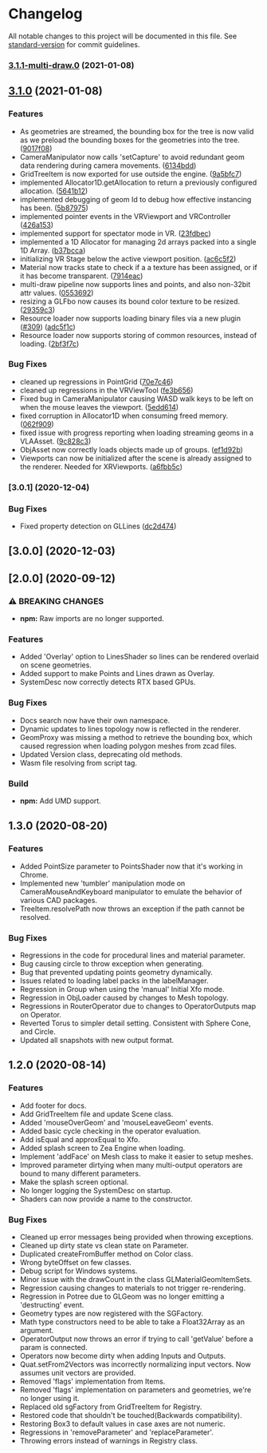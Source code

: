 # Changelog

All notable changes to this project will be documented in this file. See [standard-version](https://github.com/conventional-changelog/standard-version) for commit guidelines.

### [3.1.1-multi-draw.0](https://github.com/ZeaInc/zea-engine/compare/v3.1.0...v3.1.1-multi-draw.0) (2021-01-08)

## [3.1.0](https://github.com/ZeaInc/zea-engine/compare/v3.0.1...v3.1.0) (2021-01-08)


### Features

* As geometries are streamed, the bounding box for the tree is now valid as we preload the bounding boxes for the geometries into the tree. ([9017f08](https://github.com/ZeaInc/zea-engine/commit/9017f08141eed2c84c23e87d60fbbf93ac584f43))
* CameraManipulator now calls 'setCapture' to avoid redundant geom data rendering during camera movements. ([6134bdd](https://github.com/ZeaInc/zea-engine/commit/6134bddd8c51f28eb149b7fb67101cda6f49e6e5))
* GridTreeItem is now exported for use outside the engine. ([9a5bfc7](https://github.com/ZeaInc/zea-engine/commit/9a5bfc72e0f25e822fbe21a0b120fe07bfdec41f))
* implemented Allocator1D.getAllocation to return a previously configured allocation. ([5641b12](https://github.com/ZeaInc/zea-engine/commit/5641b1247974d61b35970331bc46f20a1c4b2fbd))
* implemented debugging of geom Id to debug how effective instancing has been. ([5b87975](https://github.com/ZeaInc/zea-engine/commit/5b87975b2031a39345d25b7a1baa23bba23b400c))
* implemented pointer events in the VRViewport and VRController ([426a153](https://github.com/ZeaInc/zea-engine/commit/426a153c7c748efec022a0b56649c7b6c2f65e6e))
* implemented support for spectator mode in VR. ([23fdbec](https://github.com/ZeaInc/zea-engine/commit/23fdbecd1d3a4ace576bdb3eed3d0791c5e68855))
* implemented a 1D Allocator for managing 2d arrays packed into a single 1D Array. ([b37bcca](https://github.com/ZeaInc/zea-engine/commit/b37bccaf2212b4829c32f3b07c32e5354c123a22))
* initializing VR Stage below the active viewport position. ([ac6c5f2](https://github.com/ZeaInc/zea-engine/commit/ac6c5f2ab2f56ccc928d37528d6282be5c09f22e))
* Material now tracks state to check if a a texture has been assigned, or if it has become transparent. ([7914eac](https://github.com/ZeaInc/zea-engine/commit/7914eacff2c47ca990a04418da35e9bc48221717))
* multi-draw pipeline now supports lines and points, and also non-32bit attr values. ([0553692](https://github.com/ZeaInc/zea-engine/commit/055369255d2284e94e8455019cd8b30fb5143780))
* resizing a GLFbo now causes its bound color texture to be resized. ([29359c3](https://github.com/ZeaInc/zea-engine/commit/29359c3dd4578927f6740d8ed9498671a1b2e6a0))
* Resource loader now supports loading binary files via a new plugin ([#309](https://github.com/ZeaInc/zea-engine/issues/309)) ([adc5f1c](https://github.com/ZeaInc/zea-engine/commit/adc5f1c1012ff1b9a84b2a49b0cf4f9fd718f015))
* Resource loader now supports storing of common resources, instead of loading. ([2bf3f7c](https://github.com/ZeaInc/zea-engine/commit/2bf3f7cd711ce8f43ba9f50d004049aef71d1e05))


### Bug Fixes

* cleaned up regressions in PointGrid ([70e7c46](https://github.com/ZeaInc/zea-engine/commit/70e7c460d8f1637cdfc3af4848d72f7ffe2a1672))
* cleaned up regressions in the VRViewTool ([fe3b656](https://github.com/ZeaInc/zea-engine/commit/fe3b656e5af0c84c9afbf02ec7ab5ad98c701b9a))
* Fixed bug in CameraManipulator causing WASD walk keys to be left on when the mouse leaves the viewport. ([5edd614](https://github.com/ZeaInc/zea-engine/commit/5edd6140e69b6e5ca31862d19164419d20dab9ea))
* fixed corruption in Allocator1D when consuming freed memory. ([062f909](https://github.com/ZeaInc/zea-engine/commit/062f909cc71e3462f31567660c34cf03c71a71d2))
* fixed issue with progress reporting when loading streaming geoms in a VLAAsset. ([9c828c3](https://github.com/ZeaInc/zea-engine/commit/9c828c3ac1d3e43ebaabeec12763fc58811c2c82))
* ObjAsset now correctly loads objects made up of groups. ([ef1d92b](https://github.com/ZeaInc/zea-engine/commit/ef1d92b50062538af67d1b86207ff38ff43b8e1f))
* Viewports can now be initialized after the scene is already assigned to the renderer. Needed for XRViewports. ([a6fbb5c](https://github.com/ZeaInc/zea-engine/commit/a6fbb5cdd09d0397af120e94acd7ce5ffd8772a4))

### [3.0.1] (2020-12-04)


### Bug Fixes

* Fixed property detection on GLLines ([dc2d474](https://github.com/ZeaInc/zea-engine/commit/dc2d474c76f1e77c69204ae8bd2a5aa8ba3af1d4))

## [3.0.0] (2020-12-03)

## [2.0.0] (2020-09-12)


### ⚠ BREAKING CHANGES

* **npm:** Raw imports are no longer supported.

### Features

* Added 'Overlay' option to LinesShader so lines can be rendered overlaid on scene geometries.
* Added support to make Points and Lines drawn as Overlay.
* SystemDesc now correctly detects RTX based GPUs.


### Bug Fixes

* Docs search now have their own namespace.
* Dynamic updates to lines topology now is reflected in the renderer.
* GeomProxy was missing a method to retrieve the bounding box, which caused regression when loading polygon meshes from zcad files.
* Updated Version class, deprecating old methods.
* Wasm file resolving from script tag.


### Build

* **npm:** Add UMD support.


## 1.3.0 (2020-08-20)


### Features

* Added PointSize parameter to PointsShader now that it's working in Chrome.
* Implemented new 'tumbler' manipulation mode on CameraMouseAndKeyboard manipulator to emulate the behavior of various CAD packages.
* TreeItem.resolvePath now throws an exception if the path cannot be resolved.


### Bug Fixes

* Regressions in the code for procedural lines and material parameter.
* Bug causing circle to throw exception when generating.
* Bug that prevented updating points geometry dynamically.
* Issues related to loading label packs in the labelManager.
* Regression in Group when using the 'manual' Initial Xfo mode.
* Regression in ObjLoader caused by changes to Mesh topology.
* Regressions in RouterOperator due to changes to OperatorOutputs map on Operator.
* Reverted Torus to simpler detail setting. Consistent with Sphere Cone, and Circle.
* Updated all snapshots with new output format.


## 1.2.0 (2020-08-14)


### Features

* Add footer for docs.
* Add GridTreeItem file and update Scene class.
* Added 'mouseOverGeom' and 'mouseLeaveGeom' events.
* Added basic cycle checking in the operator evaluation.
* Add isEqual and approxEqual to Xfo.
* Added splash screen to Zea Engine when loading.
* Implement 'addFace' on Mesh class to make it easier to setup meshes.
* Improved parameter dirtying when many multi-output operators are bound to many different parameters.
* Make the splash screen optional.
* No longer logging the SystemDesc on startup.
* Shaders can now provide a name to the constructor.


### Bug Fixes

* Cleaned up error messages being provided when throwing exceptions.
* Cleaned up dirty state vs clean state on Parameter.
* Duplicated createFromBuffer method on Color class.
* Wrong byteOffset on few classes.
* Debug script for Windows systems.
* Minor issue with the drawCount in the class GLMaterialGeomItemSets.
* Regression causing changes to materials to not trigger re-rendering.
* Regression in Potree due to GLGeom was no longer emitting a 'destructing' event.
* Geometry types are now registered with the SGFactory.
* Math type constructors need to be able to take a Float32Array as an argument.
* OperatorOutput now throws an error if trying to call 'getValue' before a param is connected.
* Operators now become dirty when adding Inputs and Outputs.
* Quat.setFrom2Vectors was incorrectly normalizing input vectors. Now assumes unit vectors are provided.
* Removed 'flags' implementation from Items.
* Removed 'flags' implementation on parameters and geometries, we're no longer using it.
* Replaced old sgFactory from GridTreeItem for Registry.
* Restored code that shouldn't be touched(Backwards compatibility).
* Restoring Box3 to default values in case axes are not numeric.
* Regressions in 'removeParameter' and 'replaceParameter'.
* Throwing errors instead of warnings in Registry class.
